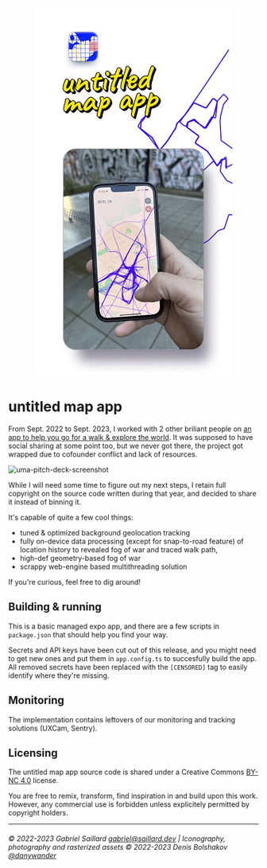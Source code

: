 <div align="center">

![uma-poster-1](assets/uma-poster-1.png)

</div>

# untitled map app

From Sept. 2022 to Sept. 2023, I worked with 2 other briliant people on [an app to help you go for a walk & explore the world](https://twitter.com/untitledmapapp). It was supposed to have social sharing at some point too, but we never got there, the project got wrapped due to cofounder conflict and lack of resources.

![uma-pitch-deck-screenshot](assets/pitch-screenshot.png)

While I will need some time to figure out my next steps, I retain full copyright on the source code written during that year, and decided to share it instead of binning it.

It's capable of quite a few cool things:

- tuned & optimized background geolocation tracking
- fully on-device data processing (except for snap-to-road feature) of location history to revealed fog of war and traced walk path,
- high-def geometry-based fog of war
- scrappy web-engine based multithreading solution

If you're curious, feel free to dig around!

## Building & running

This is a basic managed expo app, and there are a few scripts in `package.json` that should help you find your way.

Secrets and API keys have been cut out of this release, and you might need to get new ones and put them in `app.config.ts` to succesfully build the app.
All removed secrets have been replaced with the `[CENSORED]` tag to easily identify where they're missing.

## Monitoring

The implementation contains leftovers of our monitoring and tracking solutions (UXCam, Sentry).

## Licensing
The untitled map app source code is shared under a Creative Commons [BY-NC 4.0](https://creativecommons.org/licenses/by-nc/4.0/) license.

You are free to remix, transform, find inspiration in and build upon this work. However, any commercial use is forbidden unless explicitely permitted by copyright holders.

---

###### © 2022-2023 Gabriel Saillard <gabriel@saillard.dev> | Iconography, photography and rasterized assets © 2022-2023 Denis Bolshakov [@danywander](https://twitter.com/danywander)
